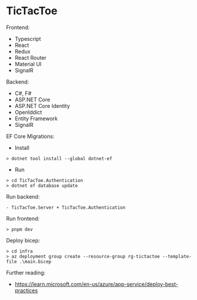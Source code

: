 # TicTacToe

Frontend:
- Typescript
- React
- Redux
- React Router
- Material UI
- SignalR

Backend:
- C#, F#
- ASP.NET Core
- ASP.NET Core Identity
- OpenIddict
- Entity Framework
- SignalR

EF Core Migrations:

- Install
```
> dotnet tool install --global dotnet-ef
```
- Run
```
> cd TicTacToe.Authentication
> dotnet ef database update
```

Run backend:
```
- TicTacToe.Server + TicTacToe.Authentication
```

Run frontend:
```
> pnpm dev
```

Deploy bicep:
```
> cd infra
> az deployment group create --resource-group rg-tictactoe --template-file .\main.bicep
```

Further reading:
- https://learn.microsoft.com/en-us/azure/app-service/deploy-best-practices